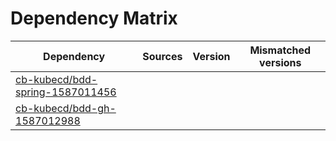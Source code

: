 # Dependency Matrix

Dependency | Sources | Version | Mismatched versions
---------- | ------- | ------- | -------------------
[cb-kubecd/bdd-spring-1587011456](https://github.com/cb-kubecd/bdd-spring-1587011456.git) |  | []() | 
[cb-kubecd/bdd-gh-1587012988](https://github.com/cb-kubecd/bdd-gh-1587012988.git) |  | []() | 
